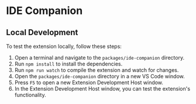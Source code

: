 # IDE Companion

## Local Development

To test the extension locally, follow these steps:

1. Open a terminal and navigate to the `packages/ide-companion` directory.
2. Run `npm install` to install the dependencies.
3. Run `npm run watch` to compile the extension and watch for changes.
4. Open the `packages/ide-companion` directory in a new VS Code window.
5. Press `F5` to open a new Extension Development Host window.
6. In the Extension Development Host window, you can test the extension's functionality.